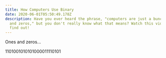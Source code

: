 ```yaml
---
title: How Computers Use Binary
date: 2020-06-01T05:50:49.178Z
description: Have you ever heard the phrase, "computers are just a bunch of ones
  and zeros," but you don't really know what that means? Watch this video to
  find out!
---
```

Ones and zeros...

1101001010101000011110101